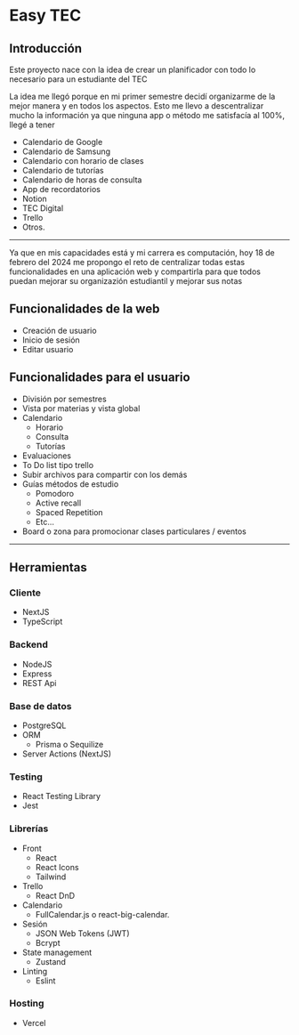 # Easy TEC
## Introducción
Este proyecto nace con la idea de crear un planificador con todo lo necesario para un estudiante del TEC

La idea me llegó porque en mi primer semestre decidí organizarme de la mejor manera y en todos los aspectos. Esto me llevo a
descentralizar mucho la información ya que ninguna app o método me satisfacía al 100%, llegé a tener
- Calendario de Google
- Calendario de Samsung
- Calendario con horario de clases
- Calendario de tutorías
- Calendario de horas de consulta
- App de recordatorios
- Notion
- TEC Digital
- Trello
- Otros.

---

Ya que en mis capacidades está y mi carrera es computación, hoy 18 de febrero del 2024 me propongo el reto de centralizar todas estas
funcionalidades en una aplicación web y compartirla para que todos puedan mejorar su organizazión estudiantil y mejorar sus notas

## Funcionalidades de la web
- Creación de usuario
- Inicio de sesión
- Editar usuario

## Funcionalidades para el usuario
- División por semestres
- Vista por materias y vista global
- Calendario
  - Horario
  - Consulta
  - Tutorías
- Evaluaciones
- To Do list tipo trello
- Subir archivos para compartir con los demás
- Guías métodos de estudio
  - Pomodoro
  - Active recall
  - Spaced Repetition
  - Etc...
- Board o zona para promocionar clases particulares / eventos
---

## Herramientas
### Cliente
- NextJS
- TypeScript

### Backend
- NodeJS
- Express
- REST Api

### Base de datos
- PostgreSQL
- ORM
  - Prisma o Sequilize
- Server Actions (NextJS)

### Testing
- React Testing Library
- Jest

### Librerías
- Front
  - React
  - React Icons
  - Tailwind
- Trello
  - React DnD
- Calendario 
  - FullCalendar.js o react-big-calendar.
- Sesión
  - JSON Web Tokens (JWT)
  - Bcrypt
- State management
  - Zustand
- Linting
  - Eslint

### Hosting
- Vercel